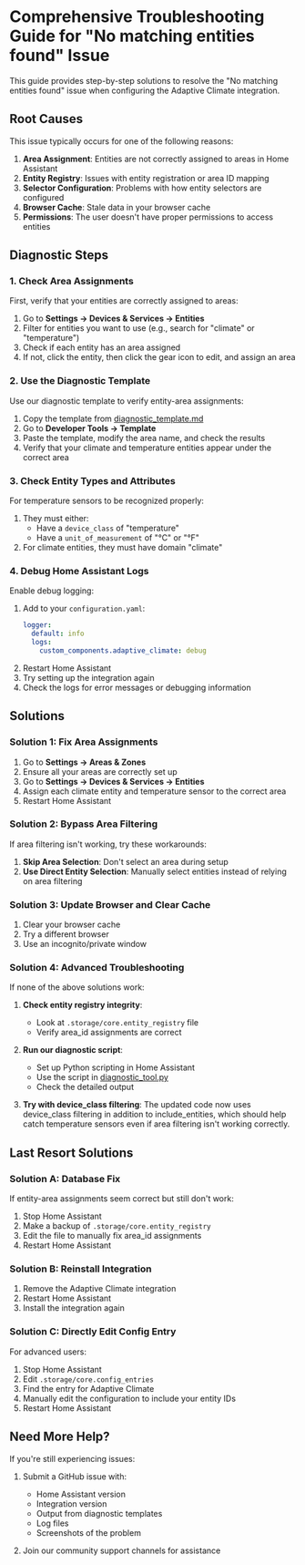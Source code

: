 # Comprehensive Troubleshooting Guide for "No matching entities found" Issue

This guide provides step-by-step solutions to resolve the "No matching entities found" issue when configuring the Adaptive Climate integration.

## Root Causes

This issue typically occurs for one of the following reasons:

1. **Area Assignment**: Entities are not correctly assigned to areas in Home Assistant
2. **Entity Registry**: Issues with entity registration or area ID mapping
3. **Selector Configuration**: Problems with how entity selectors are configured
4. **Browser Cache**: Stale data in your browser cache
5. **Permissions**: The user doesn't have proper permissions to access entities

## Diagnostic Steps

### 1. Check Area Assignments

First, verify that your entities are correctly assigned to areas:

1. Go to **Settings → Devices & Services → Entities**
2. Filter for entities you want to use (e.g., search for "climate" or "temperature")
3. Check if each entity has an area assigned
4. If not, click the entity, then click the gear icon to edit, and assign an area

### 2. Use the Diagnostic Template

Use our diagnostic template to verify entity-area assignments:

1. Copy the template from [diagnostic_template.md](diagnostic_template.md)
2. Go to **Developer Tools → Template**
3. Paste the template, modify the area name, and check the results
4. Verify that your climate and temperature entities appear under the correct area

### 3. Check Entity Types and Attributes

For temperature sensors to be recognized properly:

1. They must either:
   - Have a `device_class` of "temperature"
   - Have a `unit_of_measurement` of "°C" or "°F"
2. For climate entities, they must have domain "climate"

### 4. Debug Home Assistant Logs

Enable debug logging:

1. Add to your `configuration.yaml`:
   ```yaml
   logger:
     default: info
     logs:
       custom_components.adaptive_climate: debug
   ```
2. Restart Home Assistant
3. Try setting up the integration again
4. Check the logs for error messages or debugging information

## Solutions

### Solution 1: Fix Area Assignments

1. Go to **Settings → Areas & Zones**
2. Ensure all your areas are correctly set up
3. Go to **Settings → Devices & Services → Entities**
4. Assign each climate entity and temperature sensor to the correct area
5. Restart Home Assistant

### Solution 2: Bypass Area Filtering

If area filtering isn't working, try these workarounds:

1. **Skip Area Selection**: Don't select an area during setup
2. **Use Direct Entity Selection**: Manually select entities instead of relying on area filtering

### Solution 3: Update Browser and Clear Cache

1. Clear your browser cache
2. Try a different browser
3. Use an incognito/private window

### Solution 4: Advanced Troubleshooting

If none of the above solutions work:

1. **Check entity registry integrity**:
   - Look at `.storage/core.entity_registry` file
   - Verify area_id assignments are correct

2. **Run our diagnostic script**:
   - Set up Python scripting in Home Assistant
   - Use the script in [diagnostic_tool.py](diagnostic_tool.py)
   - Check the detailed output

3. **Try with device_class filtering**:
   The updated code now uses device_class filtering in addition to include_entities, which should help catch temperature sensors even if area filtering isn't working correctly.

## Last Resort Solutions

### Solution A: Database Fix

If entity-area assignments seem correct but still don't work:

1. Stop Home Assistant
2. Make a backup of `.storage/core.entity_registry`
3. Edit the file to manually fix area_id assignments
4. Restart Home Assistant

### Solution B: Reinstall Integration

1. Remove the Adaptive Climate integration
2. Restart Home Assistant
3. Install the integration again

### Solution C: Directly Edit Config Entry

For advanced users:

1. Stop Home Assistant
2. Edit `.storage/core.config_entries`
3. Find the entry for Adaptive Climate
4. Manually edit the configuration to include your entity IDs
5. Restart Home Assistant

## Need More Help?

If you're still experiencing issues:

1. Submit a GitHub issue with:
   - Home Assistant version
   - Integration version
   - Output from diagnostic templates
   - Log files
   - Screenshots of the problem

2. Join our community support channels for assistance
